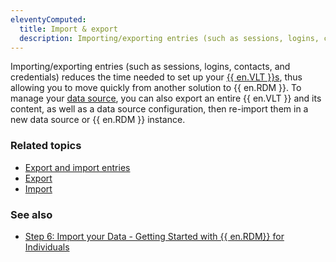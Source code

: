 ```yaml
---
eleventyComputed:
  title: Import & export
  description: Importing/exporting entries (such as sessions, logins, contacts, and credentials) reduces the time needed to set up your {{ en.VLT }}s, thus allowing you to move quickly from another solution to {{ en.RDM }}.
---
```

Importing/exporting entries (such as sessions, logins, contacts, and credentials) reduces the time needed to set up your [{{ en.VLT }}s](/rdm/windows/concepts/basic-concepts/vaults/), thus allowing you to move quickly from another solution to {{ en.RDM }}. To manage your [data source](/rdm/windows/concepts/basic-concepts/data-sources), you can also export an entire {{ en.VLT }} and its content, as well as a data source configuration, then re-import them in a new data source or {{ en.RDM }} instance.

### Related topics  
* [Export and import entries](/kb/remote-desktop-manager/how-to-articles/export-import-entries/)  
* [Export](/rdm/windows/commands/file/export/)  
* [Import](/rdm/windows/commands/file/import/)  

### See also  
* [Step 6: Import your Data - Getting Started with {{ en.RDM}} for Individuals](https://youtu.be/x4NLsBvF2tU?si=fssLciYOuY_7EExH)
